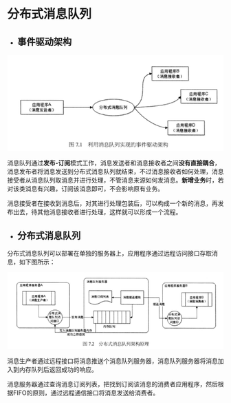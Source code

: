 # 分布式消息队列

* ## 事件驱动架构

![](/assets/1.png)

消息队列通过**发布-订阅**模式工作，消息发送者和消息接收者之间**没有直接耦合**，消息发布者将消息发送到分布式消息队列就结束，不过消息接收者如何处理，消息接受者从消息队列取消息并进行处理，不管消息来源如何发消息。**新增业务**时，若对该类消息有兴趣，订阅该消息即可，不会影响原有业务。

消息接受者在接收到消息后，对其进行处理包装后，可以构成一个新的消息，再发布出去，待其他消息接收者进行处理，这样就可以形成一个流程。

* ## 分布式消息队列

分布式消息队列可以部署在单独的服务器上，应用程序通过远程访问接口存取消息，如下图所示：

![](/assets/2.png)

消息生产者通过远程接口将消息推送个消息队列服务器，消息队列服务器将消息加入到内存队列后返回成功的响应。

消息服务器通过查询消息订阅列表，把找到订阅该消息的消费者应用程序，然后根据FIFO的原则，通过远程通信接口将消息发送给消费者。

